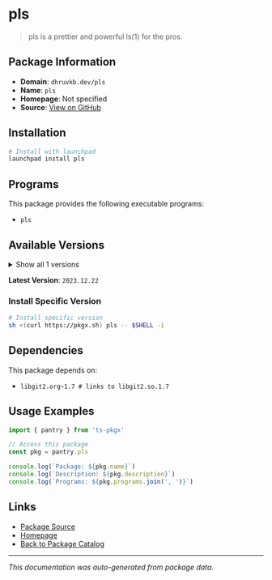 # pls

> pls is a prettier and powerful ls(1) for the pros.

## Package Information

- **Domain**: `dhruvkb.dev/pls`
- **Name**: `pls`
- **Homepage**: Not specified
- **Source**: [View on GitHub](https://github.com/pkgxdev/pantry/tree/main/projects/dhruvkb.dev/pls/package.yml)

## Installation

```bash
# Install with launchpad
launchpad install pls
```

## Programs

This package provides the following executable programs:

- `pls`

## Available Versions

<details>
<summary>Show all 1 versions</summary>

- `2023.12.22`

</details>

**Latest Version**: `2023.12.22`

### Install Specific Version

```bash
# Install specific version
sh <(curl https://pkgx.sh) pls -- $SHELL -i
```

## Dependencies

This package depends on:

- `libgit2.org~1.7 # links to libgit2.so.1.7`

## Usage Examples

```typescript
import { pantry } from 'ts-pkgx'

// Access this package
const pkg = pantry.pls

console.log(`Package: ${pkg.name}`)
console.log(`Description: ${pkg.description}`)
console.log(`Programs: ${pkg.programs.join(', ')}`)
```

## Links

- [Package Source](https://github.com/pkgxdev/pantry/tree/main/projects/dhruvkb.dev/pls/package.yml)
- [Homepage](#)
- [Back to Package Catalog](../../../package-catalog.md)

---

*This documentation was auto-generated from package data.*
